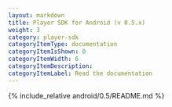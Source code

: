 ```yaml
---
layout: markdown
title: Player SDK for Android (v 0.5.x)
weight: 3
category: player-sdk
categoryItemType: documentation
categoryItemIsShown: 0
categoryItemWidth: 6
categoryItemDescription:
categoryItemLabel: Read the documentation
---
```

{% include_relative android/0.5/README.md  %}